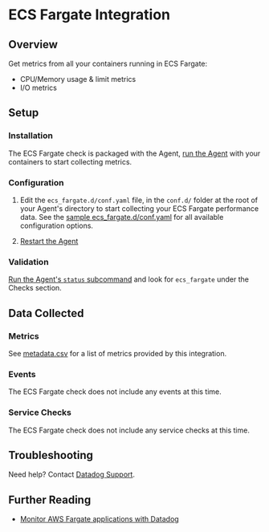 # ECS Fargate Integration

## Overview

Get metrics from all your containers running in ECS Fargate:

* CPU/Memory usage & limit metrics
* I/O metrics

## Setup
### Installation

The ECS Fargate check is packaged with the Agent, [run the Agent][1] with your containers to start collecting metrics.

### Configuration

1. Edit the `ecs_fargate.d/conf.yaml` file, in the `conf.d/` folder at the root of your Agent's directory to start collecting your ECS Fargate performance data.
    See the [sample ecs_fargate.d/conf.yaml][6] for all available configuration options.

2. [Restart the Agent][5]

### Validation

[Run the Agent's `status` subcommand][1] and look for `ecs_fargate` under the Checks section.

## Data Collected

### Metrics

See [metadata.csv][2] for a list of metrics provided by this integration.

### Events

The ECS Fargate check does not include any events at this time.

### Service Checks

The ECS Fargate check does not include any service checks at this time.

## Troubleshooting

Need help? Contact [Datadog Support][3].

## Further Reading

* [Monitor AWS Fargate applications with Datadog][4]


[1]: https://docs.datadoghq.com/agent/faq/agent-commands/#agent-status-and-information
[2]: https://github.com/DataDog/integrations-core/blob/master/ecs_fargate/metadata.csv
[3]: http://docs.datadoghq.com/help/
[4]: https://www.datadoghq.com/blog/monitor-aws-fargate/
[5]: https://docs.datadoghq.com/agent/faq/agent-commands/#start-stop-restart-the-agent
[6]: https://github.com/DataDog/integrations-core/blob/master/ecs_fargate/conf.yaml.example
